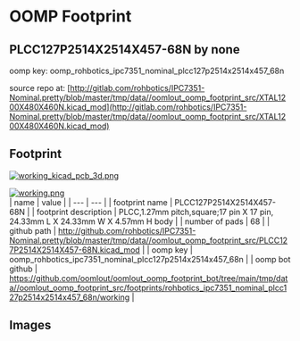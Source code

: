 # OOMP Footprint  
## PLCC127P2514X2514X457-68N  by none  
  
oomp key: oomp_rohbotics_ipc7351_nominal_plcc127p2514x2514x457_68n  
  
source repo at: [http://gitlab.com/rohbotics/IPC7351-Nominal.pretty/blob/master/tmp/data//oomlout_oomp_footprint_src/XTAL1200X480X460N.kicad_mod](http://gitlab.com/rohbotics/IPC7351-Nominal.pretty/blob/master/tmp/data//oomlout_oomp_footprint_src/XTAL1200X480X460N.kicad_mod)  
## Footprint  
  
[![working_kicad_pcb_3d.png](working_kicad_pcb_3d_600.png)](working_kicad_pcb_3d.png)  
  
[![working.png](working_600.png)](working.png)  
| name | value | 
| --- | --- | 
| footprint name | PLCC127P2514X2514X457-68N | 
| footprint description | PLCC,1.27mm pitch,square;17 pin X 17 pin, 24.33mm L X 24.33mm W X 4.57mm H body | 
| number of pads | 68 | 
| github path | http://github.com/rohbotics/IPC7351-Nominal.pretty/blob/master/tmp/data//oomlout_oomp_footprint_src/PLCC127P2514X2514X457-68N.kicad_mod | 
| oomp key | oomp_rohbotics_ipc7351_nominal_plcc127p2514x2514x457_68n | 
| oomp bot github | https://github.com/oomlout/oomlout_oomp_footprint_bot/tree/main/tmp/data//oomlout_oomp_footprint_src/footprints/rohbotics_ipc7351_nominal_plcc127p2514x2514x457_68n/working | 
## Images  
